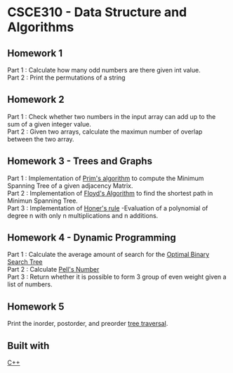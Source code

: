 # CSCE310 - Data Structure and Algorithms

##  Homework 1

Part 1 : Calculate how many odd numbers are there given int value.  
Part 2 : Print the permutations of a string  

##  Homework 2

Part 1 : Check whether two numbers in the input array can add up to the sum of a given integer value.  
Part 2 : Given two arrays, calculate the maximun number of overlap between the two array.  

##  Homework 3 - Trees and Graphs

Part 1 : Implementation of [Prim's algorithm](https://en.wikipedia.org/wiki/Prim%27s_algorithm) to compute the Minimum Spanning Tree of a given adjacency Matrix.  
Part 2 : Implementation of [Floyd's Algorithm](https://en.wikipedia.org/wiki/Floyd%E2%80%93Warshall_algorithm)
to find the shortest path in Minimun Spanning Tree.  
Part 3 : Implementation of [Honer's rule](https://www.math10.com/en/algebra/horner.html) -Evaluation of a 
polynomial of degree n with only n multiplications and n additions.  

## Homework 4 - Dynamic Programming

Part 1 : Calculate the average amount of search for the [Optimal Binary Search Tree](https://en.wikipedia.org/wiki/Optimal_binary_search_tree)  
Part 2 : Calculate [Pell's Number](https://en.wikipedia.org/wiki/Pell_number)  
Part 3 : Return whether it is possible to form 3 group of even weight given a list of numbers.

##  Homework 5

Print the inorder, postorder, and preorder [tree traversal](https://www.geeksforgeeks.org/tree-traversals-inorder-preorder-and-postorder/).  

## Built with 
 [C++](http://www.cplusplus.com/)
